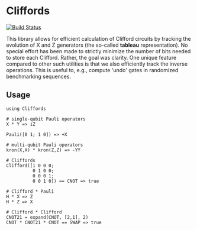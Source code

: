 # Cliffords

[![Build Status](https://travis-ci.org/BBN-Q/Cliffords.jl.svg?branch=master)](https://travis-ci.org/BBN-Q/Cliffords.jl)

This library allows for efficient calculation of Clifford circuits by tracking the evolution of X and Z generators (the so-called **tableau** representation). No special effort has been made to strictly minimize the number of bits needed to store each Clifford. Rather, the goal was clarity. One unique feature compared to other such utilities is that we also efficiently track the inverse operations. This is useful to, e.g., compute 'undo' gates in randomized benchmarking sequences.

## Usage

```
using Cliffords

# single-qubit Pauli operators
X * Y => iZ

Pauli([0 1; 1 0]) => +X

# multi-qubit Pauli operators
kron(X,X) * kron(Z,Z) => -YY

# Cliffords
Clifford([1 0 0 0;
          0 1 0 0;
          0 0 0 1;
          0 0 1 0]) == CNOT => true

# Clifford * Pauli
H * X => Z
H * Z => X

# Clifford * Clifford
CNOT21 = expand(CNOT, [2,1], 2)
CNOT * CNOT21 * CNOT == SWAP => true
```

